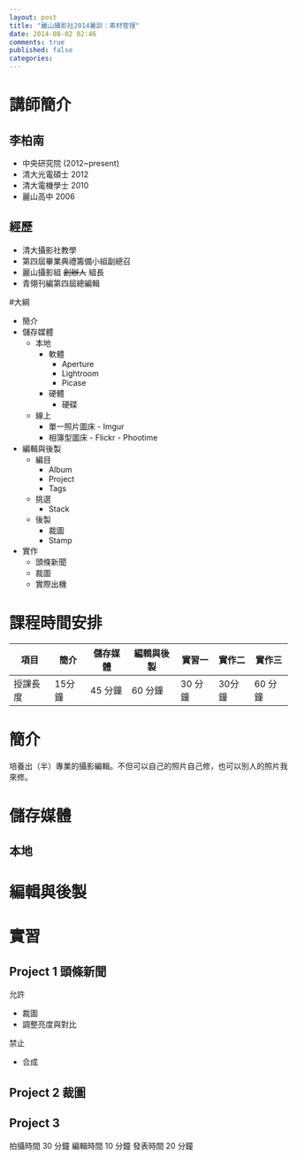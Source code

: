 ```yaml
---
layout: post
title: "麗山攝影社2014暑訓：素材管理"
date: 2014-08-02 02:46
comments: true
published: false
categories:
---
```




# 講師簡介

## 李柏南

* 中央研究院 (2012~present)
* 清大光電碩士 2012
* 清大電機學士 2010
* 麗山高中 2006

## 經歷

* 清大攝影社教學
* 第四屆畢業典禮籌備小組副總召
* 麗山攝影組 ~~創辦人~~ 組長
* 青翎刊編第四屆總編輯

#大綱

- 簡介
- 儲存媒體
	- 本地
		- 軟體
			- Aperture
			- Lightroom
			- Picase
		- 硬體
			- 硬碟
	- 線上
      - 單一照片圖床
        	- Imgur
      - 相簿型圖床
        	- Flickr
        	- Phootime
- 編輯與後製
	+ 編目
      * Album
      * Project
      * Tags
	+ 挑選
  		* Stack
	+ 後製
      * 裁圖
      * Stamp
- 實作
	+ 頭條新聞
	+ 裁圖
	+ 實際出機


# 課程時間安排

|    項目 |  簡介   | 儲存媒體  | 編輯與後製   | 實習一 | 實作二  | 實作三  |
| ------- | ------ | -------- | -----------| ------| ------ | -------|
| 授課長度 |  15分鐘 |  45 分鐘 |  60 分鐘    | 30 分鐘| 30分鐘  | 60 分鐘 |

# 簡介

培養出（半）專業的攝影編輯。不但可以自己的照片自己修，也可以別人的照片我來修。

# 儲存媒體

## 本地

# 編輯與後製

# 實習

## Project 1 頭條新聞

允許
* 裁圖
* 調整亮度與對比

禁止
* 合成

## Project 2 裁圖

## Project 3
拍攝時間 30 分鐘
編輯時間 10 分鐘
發表時間 20 分鐘
